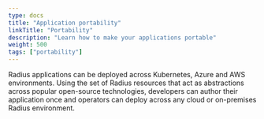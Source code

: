 ```yaml
---
type: docs
title: "Application portability"
linkTitle: "Portability"
description: "Learn how to make your applications portable"
weight: 500
tags: ["portability"]
---
```


Radius applications can be deployed across Kubernetes, Azure and AWS environments. Using the set of Radius resources that act as abstractions across popular open-source technologies, developers can author their application once and operators can deploy across any cloud or on-premises Radius environment.